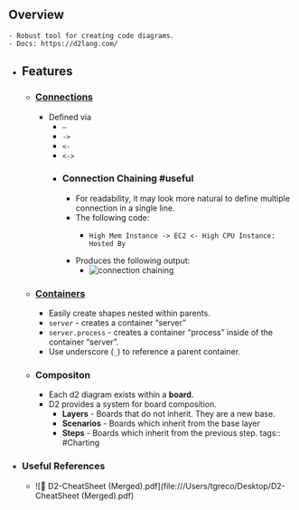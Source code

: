 ## Overview
	- Robust tool for creating code diagrams.
	- Docs: https://d2lang.com/
- ## Features
	- ### [Connections](https://d2lang.com/tour/connections)
		- Defined via
			- `—`
			- `->`
			- `<-`
			- `<->`
			- ### Connection Chaining #useful
				- For readability, it may look more natural to define multiple connection in a single line.
				- The following code:
					- ```
					  High Mem Instance -> EC2 <- High CPU Instance: Hosted By
					  ```
				- Produces the following output:
					- ![connection chaining](https://media.cleanshot.cloud/media/56139/5CsSeDwCVBsmsbFStz7PcgFG0XnC2Zcc8Un9A0wl.jpeg?Expires=1692611988&Signature=h1cWrEwZVOFE7TSJFfRgUg7PkGwuD2gFQYFE54kWtQLLwJVGaSv9~4Hqj4YvphtqyGGysFap6jTUjbeUYr3Vxx5JixumkCoX-0pfeB6JNkXNqcgieMIA0AoxkbGcXWjK8x76TNaHrbf21RTjCU7oCRR93t8yjpGDU~q-9oS5RvFugFBdK0J1tWTpgzFD4xkJpAGHKDiJAIzUVZL~S3N1LmaEsIf9RbsjQM5f7WHdYfnwxSvpuYzjzoaiwJ3W2kvmEGAd6TVZvWQZcD3s48ho8JouAfiHSYocGX3crzgtR~bw644eiCddJV~g-K5lHEhRWfHMuo~4fVsVqE~Iig~-~w__&Key-Pair-Id=K269JMAT9ZF4GZ)
	- ### [Containers](https://d2lang.com/tour/containers)
		- Easily create shapes nested within parents.
		- `server` - creates a container “server”
		- `server.process` - creates a container “process” inside of the container “server”.
		- Use underscore (`_`) to reference a parent container.
	- ### Compositon
		- Each d2 diagram exists within a **board**.
		- D2 provides a system for board composition.
			- **Layers** - Boards that do not inherit. They are a new base.
			- **Scenarios** - Boards which inherit from the base layer
			- **Steps** - Boards which inherit from the previous step.
			  tags:: #Charting
- ### Useful References
	- ![📄 D2-CheatSheet (Merged).pdf](file:///Users/tgreco/Desktop/D2-CheatSheet (Merged).pdf)